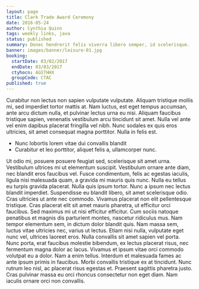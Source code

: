 ```yaml
---
layout: page
title: Clark Trade Award Ceremony
date: 2016-05-24
author: Cynthia Quinn
tags: weekly links, java
status: published
summary: Donec hendrerit felis viverra libero semper, id scelerisque.
banner: images/banner/leisure-01.jpg
booking:
  startDate: 03/02/2017
  endDate: 03/03/2017
  ctyhocn: AGSTHHX
  groupCode: CTAC
published: true
---
```

Curabitur non lectus non sapien vulputate vulputate. Aliquam tristique mollis mi, sed imperdiet tortor mattis at. Nam luctus, est eget tempus accumsan, ante arcu dictum nulla, et pulvinar lectus urna eu nisi. Aliquam faucibus tristique sapien, venenatis vestibulum arcu tincidunt sit amet. Nulla vel ante vel enim dapibus placerat fringilla vel nibh. Nunc sodales ex quis eros ultricies, sit amet consequat magna porttitor. Nulla in felis est.

* Nunc lobortis lorem vitae dui convallis blandit
* Curabitur et leo porttitor, aliquet felis a, ullamcorper nunc.

Ut odio mi, posuere posuere feugiat sed, scelerisque sit amet urna. Vestibulum ultrices mi ut elementum suscipit. Vestibulum ornare ante diam, nec blandit eros faucibus vel. Fusce condimentum, felis ac egestas iaculis, ligula nisi malesuada quam, a gravida mi mauris quis nunc. Nulla eu tellus eu turpis gravida placerat. Nulla quis ipsum tortor. Nunc a ipsum nec lectus blandit imperdiet. Suspendisse eu blandit libero, sit amet scelerisque odio. Cras ultricies ut ante nec commodo. Vivamus placerat non elit pellentesque tristique. Cras placerat elit sit amet mauris pharetra, ut efficitur orci faucibus. Sed maximus mi ut nisi efficitur efficitur. Cum sociis natoque penatibus et magnis dis parturient montes, nascetur ridiculus mus. Nam tempor elementum sem, in dictum dolor blandit quis. Nam massa sem, luctus vitae ultricies nec, varius ut lectus.
Etiam nisi nulla, vulputate eget nunc vel, ultrices laoreet eros. Nulla convallis sit amet sapien vel porta. Nunc porta, erat faucibus molestie bibendum, ex lectus placerat risus, nec fermentum magna dolor ac lacus. Vivamus et ipsum vitae orci commodo volutpat eu a dolor. Nam a enim tellus. Interdum et malesuada fames ac ante ipsum primis in faucibus. Morbi convallis tristique ex at tincidunt. Nunc rutrum leo nisl, ac placerat risus egestas et. Praesent sagittis pharetra justo. Cras pulvinar massa eu orci rhoncus consectetur non eget diam. Nam iaculis ornare orci non convallis.
